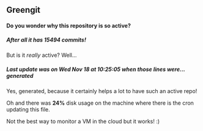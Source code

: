 ## Greengit

#### Do you wonder why this repository is so active?

##### After all it has 15494 commits!

But is it *really* active? Well...

##### Last update was on Wed Nov 18 at 10:25:05 when those lines were... generated

Yes, generated, because it certainly helps a lot to have such an active repo!

Oh and there was **24%** disk usage on the machine
where there is the cron updating this file.

Not the best way to monitor a VM in the cloud but it works! :)
